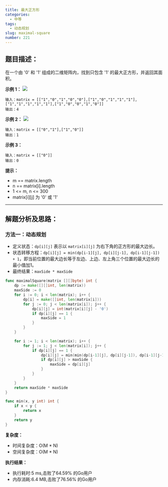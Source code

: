 ```yaml
---
title: 最大正方形
categories:
  - 中等
tags:
  - 动态规划
slug: maximal-square
number: 221
---
```


## 题目描述：

在一个由 '0' 和 '1' 组成的二维矩阵内，找到只包含 '1' 的最大正方形，并返回其面积。

**示例 1：**
![](/img/leetcode/221最大正方形/max1grid.jpg)
```
输入：matrix = [["1","0","1","0","0"],["1","0","1","1","1"],["1","1","1","1","1"],["1","0","0","1","0"]]
输出：4
```


**示例 2：**
![](/img/leetcode/221最大正方形/max2grid.jpg)
```
输入：matrix = [["0","1"],["1","0"]]
输出：1
```


**示例 3：**
```
输入：matrix = [["0"]]
输出：0
```

**提示：**
- m == matrix.length
- n == matrix[i].length
- 1 <= m, n <= 300
- matrix[i][j] 为 '0' 或 '1'


---
## 解题分析及思路：

### 方法一：动态规划

- 定义状态：`dp[i][j]` 表示以 `matrix[i][j]` 为右下角的正方形的最大边长。
- 状态转移方程：`dp[i][j] = min(dp[i-1][j], dp[i][j-1], dp[i-1][j-1]) + 1`，即当前位置的最大边长等于左边、上边、左上角三个位置的最大边长的最小值加1。
- 最终结果：`maxSide * maxSide`

```go
func maximalSquare(matrix [][]byte) int {
	dp := make([][]int, len(matrix))
	maxSide := 0
	for i := 0; i < len(matrix); i++ {
		dp[i] = make([]int, len(matrix[i]))
		for j := 0; j < len(matrix[i]); j++ {
			dp[i][j] = int(matrix[i][j] - '0')
			if dp[i][j] == 1 {
				maxSide = 1
			}
		}
	}

	for i := 1; i < len(matrix); i++ {
		for j := 1; j < len(matrix[i]); j++ {
			if dp[i][j] == 1 {
				dp[i][j] = min(min(dp[i-1][j], dp[i][j-1]), dp[i-1][j-1]) + 1
				if dp[i][j] > maxSide {
					maxSide = dp[i][j]
				}
			}
		}
	}
	return maxSide * maxSide
}

func min(x, y int) int {
	if x < y {
		return x
	}
	return y
}
```


**复杂度：**

- 时间复杂度：O(M * N)
- 空间复杂度：O(M * N)

**执行结果：**

- 执行耗时:5 ms,击败了64.59% 的Go用户
- 内存消耗:6.4 MB,击败了76.56% 的Go用户

